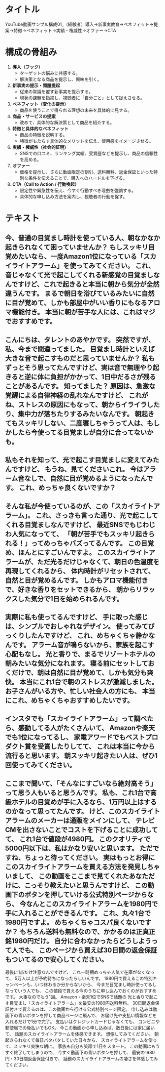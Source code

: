 # タイトル
YouTube動画サンプル構成01_（経験者）導入→新事実教育→ベネフィット→提案→特徴→ベネフィット→実績・権威性→オファー→CTA

# 構成の骨組み
1.  **導入（フック）**
    *   ターゲットの悩みに共感する。
    *   解決策となる商品を提示し、興味を引く。
2.  **新事実の提示・問題提起**
    *   従来の常識を覆す新事実を提示する。
    *   現状の課題を指摘し、視聴者に「自分ごと」として捉えさせる。
3.  **ベネフィット（変化の提示）**
    *   商品を使うことで得られる理想の未来を具体的に見せる。
4.  **商品・サービスの提案**
    *   改めて、具体的な解決策として商品を紹介する。
5.  **特徴と具体的なベネフィット**
    *   商品の特徴を説明する。
    *   特徴がもたらす具体的なメリットを伝え、使用感をイメージさせる。
6.  **実績・権威性（社会的証明）**
    *   SNSでの口コミ、ランキング実績、受賞歴などを提示し、商品の信頼性を高める。
7.  **オファー**
    *   価格を提示し、さらに動画限定の割引、送料無料、返金保証といった特別な条件を伝えることで、購入へのハードルを下げる。
8.  **CTA（Call to Action / 行動喚起）**
    *   限定性や緊急性を伝え、今すぐ行動すべき理由を強調する。
    *   具体的な申し込み方法を案内し、視聴者の行動を促す。

# テキスト

今、普通の目覚まし時計を使っている人、朝なかなか起きられなくて困っていませんか？
もしスッキリ目覚めたいなら、一度Amazon1位になっている「スカイライトアラーム」を使ってみてください。
これ、音じゃなくて光で起こしてくれる新感覚の目覚ましなんですけど、これで起きると本当に朝から気分が全然違うんです。
まるで朝日を浴びているみたいに自然に目が覚めて、しかも部屋中がいい香りにもなるアロマ機能付き。
本当に朝が苦手な人には、これはマジでおすすめです。
---
こんにちは、タレントのあやかです。
突然ですが、私、今まで間違ってました。
目覚まし時計といえば大きな音で起こすものだと思っていませんか？
私もずっとそう思ってたんですけど、実は音で無理やり起きると逆に体に負担がかかって、1日中だるさが残ることがあるんです。
知ってました？
原因は、急激な覚醒による自律神経の乱れなんですけど、
これがね、ストレスの原因にもなって、朝からイライラしたり、集中力が落ちたりするみたいなんです。
朝起きてもスッキリしない、二度寝しちゃうって人は、もしかしたら今使ってる目覚ましが自分に合ってないかも。
---
私もそれを知って、光で起こす目覚ましに変えてみたんですけど、
もうね、見てくださいこれ。
今はアラーム音なしで、自然に目が覚めるようになったんです。
これ、めっちゃ良くないですか？
---
そんな私が今使っているのが、この「スカイライトアラーム」。
これ、さっきも言った通り、光で起こしてくれる目覚ましなんですけど、
最近SNSでもじわじわ人気になってて、
「朝が苦手でもスッキリ起きられる！」ってめっちゃバズってるんです。
この目覚め、ほんとにすごいんですよ。
このスカイライトアラームが、ただ光るだけじゃなくて、朝日の色温度を再現してくれるから、
体内時計がリセットされて、自然と目が覚めるんです。
しかもアロマ機能付きで、好きな香りをセットできるから、
朝からリラックスした気分で1日を始められるんです。
---
実際に私も使ってるんですけど、
手に取った感じは、シンプルでおしゃれなデザイン。
使ってみてびっくりしたんですけど、
これ、めちゃくちゃ静かなんです。
アラーム音が鳴らないから、家族を起こす心配もなし。
光と香りで、まるでリゾートホテルの朝みたいな気分になれます。
寝る前にセットしておくだけで、朝は自然に目が覚めて、しかも気分も爽快。
本当にこれ1台で朝のストレスが激減しました。
お子さんがいる方や、忙しい社会人の方にも、
本当にこれ、めちゃくちゃおすすめしたいです。
---
インスタでも「スカイライトアラーム」って調べたら、感動してる人がたくさんいて、
Amazonや楽天でも1位になってるし、
家電アワードでもベストプロダクト賞を受賞したりしてて、
これは本当に今から流行ると思います。
朝スッキリ起きたい人は、ぜひ1回使ってみてください。
---
ここまで聞いて、「そんなにすごいなら絶対高そう」って思う人もいると思うんです。
私も、これ1台で高級ホテルの目覚めが手に入るなら、1万円以上はするのかなって思ってたんです。
けど、このスカイライトアラームのメーカーは通販をメインにして、
テレビCMを出さないことでコストを下げることに成功してて、
これ1台で値段が4980円。
このクオリティで5000円以下は、私はかなり安いと思います。
ただですね、ちょっと待ってください。
実はもっとお得にこのスカイライトアラームを買える方法を発見しちゃいまして、
この動画をここまで見てくれたあなただけに、こっそり教えたいと思うんですけど、
この動画下のボタンを押していける公式特別ページからなら、
今なんとこのスカイライトアラームを1980円で手に入れることができるんです。
これ、丸々1台で1980円ですよ。
めちゃくちゃコスパ良くないですか？
もちろん送料も無料なので、かかるのは正真正銘1980円だけ。
自分に合わなかったらどうしようって人でも、
このページから買えば30日間の返金保証もついてるので安心してください。
---
最後に1点だけ注意なんですけど、
これ一時期めっちゃ人気で在庫がなくなって、
5万人以上が予約待ちになったらしいんです。
1980円で買えるこの特別キャンペーンも、いつ終わるか分からないから、
今まだ目覚まし時計使ってるしなっていう人でも、
この値段で買える今のうちに申し込んでおくのがおすすめです。
大事なのでもう1回。
Amazon・楽天1位でSNSで話題の
光と香りで起こす目覚まし「スカイライトアラーム」を最安の1980円送料無料、
30日間返金保証付きで買えるのは、この動画から行ける公式特別ページ限定。
申し込みは動画下の青いボタンを押して商品ページに飛んで、
お届け先や支払い情報などを入れるだけで1分で完了。
支払いはクレジットカードじゃなくても、
コンビニや郵便局での後払いでもOK。
今この動画から申し込めば、数日後には家に届いて、
話題のスカイライトアラームを体感できます。
想像してみてください。
朝起きられなくて毎日バタバタしていた日々から、
スカイライトアラームを使って、スッキリ爽快な朝に。
家族も自分も笑顔で1日をスタート。
この動画はもうすぐ終了してしまうので、
今すぐ動画下の青いボタンを押して、
最安の1980円・30日間返金保証付きで、
話題のスカイライトアラームの凄さを体感してみてください。